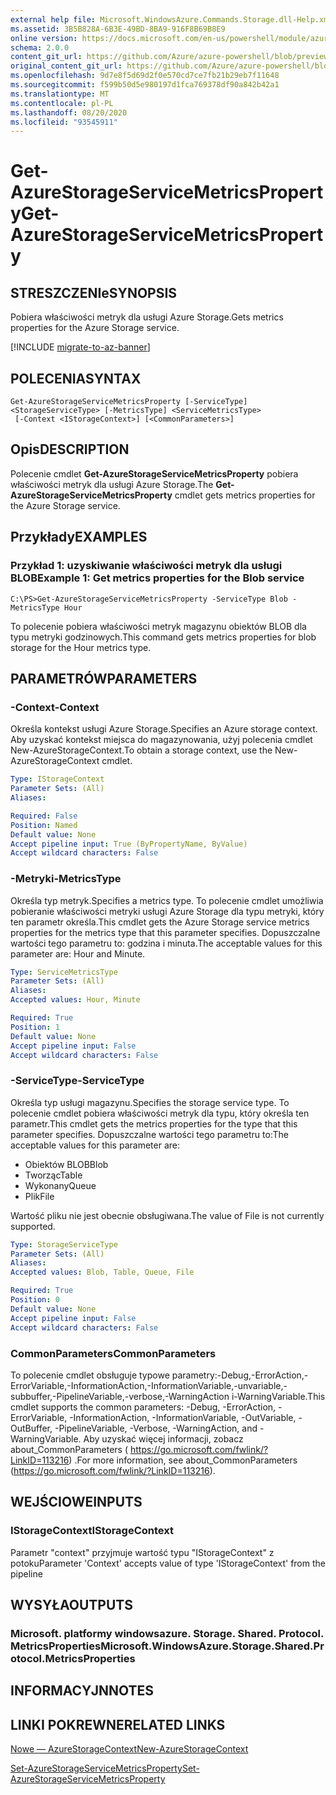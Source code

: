 ```yaml
---
external help file: Microsoft.WindowsAzure.Commands.Storage.dll-Help.xml
ms.assetid: 3B5B828A-6B3E-49BD-8BA9-916F8B69B8E9
online version: https://docs.microsoft.com/en-us/powershell/module/azure.storage/get-azurestorageservicemetricsproperty
schema: 2.0.0
content_git_url: https://github.com/Azure/azure-powershell/blob/preview/src/Storage/Commands.Storage/help/Get-AzureStorageServiceMetricsProperty.md
original_content_git_url: https://github.com/Azure/azure-powershell/blob/preview/src/Storage/Commands.Storage/help/Get-AzureStorageServiceMetricsProperty.md
ms.openlocfilehash: 9d7e8f5d69d2f0e570cd7ce7fb21b29eb7f11648
ms.sourcegitcommit: f599b50d5e980197d1fca769378df90a842b42a1
ms.translationtype: MT
ms.contentlocale: pl-PL
ms.lasthandoff: 08/20/2020
ms.locfileid: "93545911"
---
```

# <span data-ttu-id="9ce28-101">Get-AzureStorageServiceMetricsProperty</span><span class="sxs-lookup"><span data-stu-id="9ce28-101">Get-AzureStorageServiceMetricsProperty</span></span>

## <span data-ttu-id="9ce28-102">STRESZCZENIe</span><span class="sxs-lookup"><span data-stu-id="9ce28-102">SYNOPSIS</span></span>
<span data-ttu-id="9ce28-103">Pobiera właściwości metryk dla usługi Azure Storage.</span><span class="sxs-lookup"><span data-stu-id="9ce28-103">Gets metrics properties for the Azure Storage service.</span></span>

[!INCLUDE [migrate-to-az-banner](../../includes/migrate-to-az-banner.md)]

## <span data-ttu-id="9ce28-104">POLECENIA</span><span class="sxs-lookup"><span data-stu-id="9ce28-104">SYNTAX</span></span>

```
Get-AzureStorageServiceMetricsProperty [-ServiceType] <StorageServiceType> [-MetricsType] <ServiceMetricsType>
 [-Context <IStorageContext>] [<CommonParameters>]
```

## <span data-ttu-id="9ce28-105">Opis</span><span class="sxs-lookup"><span data-stu-id="9ce28-105">DESCRIPTION</span></span>
<span data-ttu-id="9ce28-106">Polecenie cmdlet **Get-AzureStorageServiceMetricsProperty** pobiera właściwości metryk dla usługi Azure Storage.</span><span class="sxs-lookup"><span data-stu-id="9ce28-106">The **Get-AzureStorageServiceMetricsProperty** cmdlet gets metrics properties for the Azure Storage service.</span></span>

## <span data-ttu-id="9ce28-107">Przykłady</span><span class="sxs-lookup"><span data-stu-id="9ce28-107">EXAMPLES</span></span>

### <span data-ttu-id="9ce28-108">Przykład 1: uzyskiwanie właściwości metryk dla usługi BLOB</span><span class="sxs-lookup"><span data-stu-id="9ce28-108">Example 1: Get metrics properties for the Blob service</span></span>
```
C:\PS>Get-AzureStorageServiceMetricsProperty -ServiceType Blob -MetricsType Hour
```

<span data-ttu-id="9ce28-109">To polecenie pobiera właściwości metryk magazynu obiektów BLOB dla typu metryki godzinowych.</span><span class="sxs-lookup"><span data-stu-id="9ce28-109">This command gets metrics properties for blob storage for the Hour metrics type.</span></span>

## <span data-ttu-id="9ce28-110">PARAMETRÓW</span><span class="sxs-lookup"><span data-stu-id="9ce28-110">PARAMETERS</span></span>

### <span data-ttu-id="9ce28-111">-Context</span><span class="sxs-lookup"><span data-stu-id="9ce28-111">-Context</span></span>
<span data-ttu-id="9ce28-112">Określa kontekst usługi Azure Storage.</span><span class="sxs-lookup"><span data-stu-id="9ce28-112">Specifies an Azure storage context.</span></span>
<span data-ttu-id="9ce28-113">Aby uzyskać kontekst miejsca do magazynowania, użyj polecenia cmdlet New-AzureStorageContext.</span><span class="sxs-lookup"><span data-stu-id="9ce28-113">To obtain a storage context, use the New-AzureStorageContext cmdlet.</span></span>

```yaml
Type: IStorageContext
Parameter Sets: (All)
Aliases: 

Required: False
Position: Named
Default value: None
Accept pipeline input: True (ByPropertyName, ByValue)
Accept wildcard characters: False
```

### <span data-ttu-id="9ce28-114">-Metryki</span><span class="sxs-lookup"><span data-stu-id="9ce28-114">-MetricsType</span></span>
<span data-ttu-id="9ce28-115">Określa typ metryk.</span><span class="sxs-lookup"><span data-stu-id="9ce28-115">Specifies a metrics type.</span></span>
<span data-ttu-id="9ce28-116">To polecenie cmdlet umożliwia pobieranie właściwości metryki usługi Azure Storage dla typu metryki, który ten parametr określa.</span><span class="sxs-lookup"><span data-stu-id="9ce28-116">This cmdlet gets the Azure Storage service metrics properties for the metrics type that this parameter specifies.</span></span>
<span data-ttu-id="9ce28-117">Dopuszczalne wartości tego parametru to: godzina i minuta.</span><span class="sxs-lookup"><span data-stu-id="9ce28-117">The acceptable values for this parameter are: Hour and Minute.</span></span>

```yaml
Type: ServiceMetricsType
Parameter Sets: (All)
Aliases: 
Accepted values: Hour, Minute

Required: True
Position: 1
Default value: None
Accept pipeline input: False
Accept wildcard characters: False
```

### <span data-ttu-id="9ce28-118">-ServiceType</span><span class="sxs-lookup"><span data-stu-id="9ce28-118">-ServiceType</span></span>
<span data-ttu-id="9ce28-119">Określa typ usługi magazynu.</span><span class="sxs-lookup"><span data-stu-id="9ce28-119">Specifies the storage service type.</span></span>
<span data-ttu-id="9ce28-120">To polecenie cmdlet pobiera właściwości metryk dla typu, który określa ten parametr.</span><span class="sxs-lookup"><span data-stu-id="9ce28-120">This cmdlet gets the metrics properties for the type that this parameter specifies.</span></span>
<span data-ttu-id="9ce28-121">Dopuszczalne wartości tego parametru to:</span><span class="sxs-lookup"><span data-stu-id="9ce28-121">The acceptable values for this parameter are:</span></span>

- <span data-ttu-id="9ce28-122">Obiektów BLOB</span><span class="sxs-lookup"><span data-stu-id="9ce28-122">Blob</span></span> 
- <span data-ttu-id="9ce28-123">Tworząc</span><span class="sxs-lookup"><span data-stu-id="9ce28-123">Table</span></span>
- <span data-ttu-id="9ce28-124">Wykonany</span><span class="sxs-lookup"><span data-stu-id="9ce28-124">Queue</span></span>
- <span data-ttu-id="9ce28-125">Plik</span><span class="sxs-lookup"><span data-stu-id="9ce28-125">File</span></span> 

<span data-ttu-id="9ce28-126">Wartość pliku nie jest obecnie obsługiwana.</span><span class="sxs-lookup"><span data-stu-id="9ce28-126">The value of File is not currently supported.</span></span>

```yaml
Type: StorageServiceType
Parameter Sets: (All)
Aliases: 
Accepted values: Blob, Table, Queue, File

Required: True
Position: 0
Default value: None
Accept pipeline input: False
Accept wildcard characters: False
```

### <span data-ttu-id="9ce28-127">CommonParameters</span><span class="sxs-lookup"><span data-stu-id="9ce28-127">CommonParameters</span></span>
<span data-ttu-id="9ce28-128">To polecenie cmdlet obsługuje typowe parametry:-Debug,-ErrorAction,-ErrorVariable,-InformationAction,-InformationVariable,-unvariable,-subbuffer,-PipelineVariable,-verbose,-WarningAction i-WarningVariable.</span><span class="sxs-lookup"><span data-stu-id="9ce28-128">This cmdlet supports the common parameters: -Debug, -ErrorAction, -ErrorVariable, -InformationAction, -InformationVariable, -OutVariable, -OutBuffer, -PipelineVariable, -Verbose, -WarningAction, and -WarningVariable.</span></span> <span data-ttu-id="9ce28-129">Aby uzyskać więcej informacji, zobacz about_CommonParameters ( https://go.microsoft.com/fwlink/?LinkID=113216) .</span><span class="sxs-lookup"><span data-stu-id="9ce28-129">For more information, see about_CommonParameters (https://go.microsoft.com/fwlink/?LinkID=113216).</span></span>

## <span data-ttu-id="9ce28-130">WEJŚCIOWE</span><span class="sxs-lookup"><span data-stu-id="9ce28-130">INPUTS</span></span>

### <span data-ttu-id="9ce28-131">IStorageContext</span><span class="sxs-lookup"><span data-stu-id="9ce28-131">IStorageContext</span></span>

<span data-ttu-id="9ce28-132">Parametr "context" przyjmuje wartość typu "IStorageContext" z potoku</span><span class="sxs-lookup"><span data-stu-id="9ce28-132">Parameter 'Context' accepts value of type 'IStorageContext' from the pipeline</span></span>

## <span data-ttu-id="9ce28-133">WYSYŁA</span><span class="sxs-lookup"><span data-stu-id="9ce28-133">OUTPUTS</span></span>

### <span data-ttu-id="9ce28-134">Microsoft. platformy windowsazure. Storage. Shared. Protocol. MetricsProperties</span><span class="sxs-lookup"><span data-stu-id="9ce28-134">Microsoft.WindowsAzure.Storage.Shared.Protocol.MetricsProperties</span></span>

## <span data-ttu-id="9ce28-135">INFORMACYJN</span><span class="sxs-lookup"><span data-stu-id="9ce28-135">NOTES</span></span>

## <span data-ttu-id="9ce28-136">LINKI POKREWNE</span><span class="sxs-lookup"><span data-stu-id="9ce28-136">RELATED LINKS</span></span>

[<span data-ttu-id="9ce28-137">Nowe — AzureStorageContext</span><span class="sxs-lookup"><span data-stu-id="9ce28-137">New-AzureStorageContext</span></span>](./New-AzureStorageContext.md)

[<span data-ttu-id="9ce28-138">Set-AzureStorageServiceMetricsProperty</span><span class="sxs-lookup"><span data-stu-id="9ce28-138">Set-AzureStorageServiceMetricsProperty</span></span>](./Set-AzureStorageServiceMetricsProperty.md)


